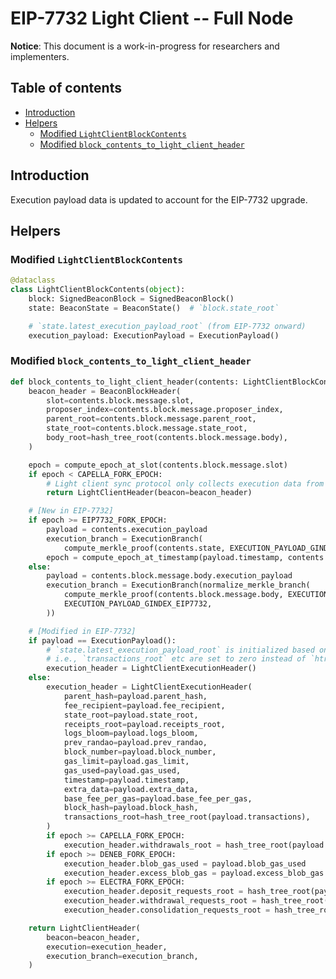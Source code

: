# EIP-7732 Light Client -- Full Node

**Notice**: This document is a work-in-progress for researchers and implementers.

## Table of contents

<!-- TOC -->
<!-- START doctoc generated TOC please keep comment here to allow auto update -->
<!-- DON'T EDIT THIS SECTION, INSTEAD RE-RUN doctoc TO UPDATE -->

- [Introduction](#introduction)
- [Helpers](#helpers)
  - [Modified `LightClientBlockContents`](#modified-lightclientblockcontents)
  - [Modified `block_contents_to_light_client_header`](#modified-block_contents_to_light_client_header)

<!-- END doctoc generated TOC please keep comment here to allow auto update -->
<!-- /TOC -->

## Introduction

Execution payload data is updated to account for the EIP-7732 upgrade.

## Helpers

### Modified `LightClientBlockContents`

```python
@dataclass
class LightClientBlockContents(object):
    block: SignedBeaconBlock = SignedBeaconBlock()
    state: BeaconState = BeaconState()  # `block.state_root`

    # `state.latest_execution_payload_root` (from EIP-7732 onward)
    execution_payload: ExecutionPayload = ExecutionPayload()
```

### Modified `block_contents_to_light_client_header`

```python
def block_contents_to_light_client_header(contents: LightClientBlockContents) -> LightClientHeader:
    beacon_header = BeaconBlockHeader(
        slot=contents.block.message.slot,
        proposer_index=contents.block.message.proposer_index,
        parent_root=contents.block.message.parent_root,
        state_root=contents.block.message.state_root,
        body_root=hash_tree_root(contents.block.message.body),
    )

    epoch = compute_epoch_at_slot(contents.block.message.slot)
    if epoch < CAPELLA_FORK_EPOCH:
        # Light client sync protocol only collects execution data from Capella onward
        return LightClientHeader(beacon=beacon_header)

    # [New in EIP-7732]
    if epoch >= EIP7732_FORK_EPOCH:
        payload = contents.execution_payload
        execution_branch = ExecutionBranch(
            compute_merkle_proof(contents.state, EXECUTION_PAYLOAD_GINDEX_EIP7732))
        epoch = compute_epoch_at_timestamp(payload.timestamp, contents.state.genesis_time)
    else:
        payload = contents.block.message.body.execution_payload
        execution_branch = ExecutionBranch(normalize_merkle_branch(
            compute_merkle_proof(contents.block.message.body, EXECUTION_PAYLOAD_GINDEX),
            EXECUTION_PAYLOAD_GINDEX_EIP7732,
        ))

    # [Modified in EIP-7732]
    if payload == ExecutionPayload():
        # `state.latest_execution_payload_root` is initialized based on empty header,
        # i.e., `transactions_root` etc are set to zero instead of `htr([])`
        execution_header = LightClientExecutionHeader()
    else:
        execution_header = LightClientExecutionHeader(
            parent_hash=payload.parent_hash,
            fee_recipient=payload.fee_recipient,
            state_root=payload.state_root,
            receipts_root=payload.receipts_root,
            logs_bloom=payload.logs_bloom,
            prev_randao=payload.prev_randao,
            block_number=payload.block_number,
            gas_limit=payload.gas_limit,
            gas_used=payload.gas_used,
            timestamp=payload.timestamp,
            extra_data=payload.extra_data,
            base_fee_per_gas=payload.base_fee_per_gas,
            block_hash=payload.block_hash,
            transactions_root=hash_tree_root(payload.transactions),
        )
        if epoch >= CAPELLA_FORK_EPOCH:
            execution_header.withdrawals_root = hash_tree_root(payload.withdrawals)
        if epoch >= DENEB_FORK_EPOCH:
            execution_header.blob_gas_used = payload.blob_gas_used
            execution_header.excess_blob_gas = payload.excess_blob_gas
        if epoch >= ELECTRA_FORK_EPOCH:
            execution_header.deposit_requests_root = hash_tree_root(payload.deposit_requests)
            execution_header.withdrawal_requests_root = hash_tree_root(payload.withdrawal_requests)
            execution_header.consolidation_requests_root = hash_tree_root(payload.consolidation_requests)

    return LightClientHeader(
        beacon=beacon_header,
        execution=execution_header,
        execution_branch=execution_branch,
    )
```
